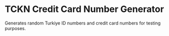 # TCKN Credit Card Number Generator
Generates random Turkiye ID numbers and credit card numbers for testing purposes.
